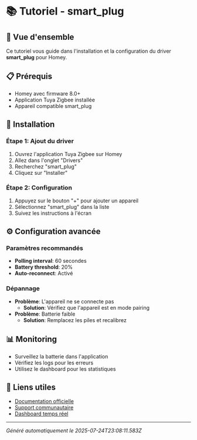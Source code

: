 # 📚 Tutoriel - smart_plug

## 🎯 Vue d'ensemble
Ce tutoriel vous guide dans l'installation et la configuration du driver **smart_plug** pour Homey.

## 📋 Prérequis
- Homey avec firmware 8.0+
- Application Tuya Zigbee installée
- Appareil compatible smart_plug

## 🔧 Installation

### Étape 1: Ajout du driver
1. Ouvrez l'application Tuya Zigbee sur Homey
2. Allez dans l'onglet "Drivers"
3. Recherchez "smart_plug"
4. Cliquez sur "Installer"

### Étape 2: Configuration
1. Appuyez sur le bouton "+" pour ajouter un appareil
2. Sélectionnez "smart_plug" dans la liste
3. Suivez les instructions à l'écran

## ⚙️ Configuration avancée

### Paramètres recommandés
- **Polling interval**: 60 secondes
- **Battery threshold**: 20%
- **Auto-reconnect**: Activé

### Dépannage
- **Problème**: L'appareil ne se connecte pas
  - **Solution**: Vérifiez que l'appareil est en mode pairing
- **Problème**: Batterie faible
  - **Solution**: Remplacez les piles et recalibrez

## 📊 Monitoring
- Surveillez la batterie dans l'application
- Vérifiez les logs pour les erreurs
- Utilisez le dashboard pour les statistiques

## 🔗 Liens utiles
- [Documentation officielle](../README.md)
- [Support communautaire](https://github.com/dlnraja/com.tuya.zigbee/issues)
- [Dashboard temps réel](../dashboard/)

---
*Généré automatiquement le 2025-07-24T23:08:11.583Z*
